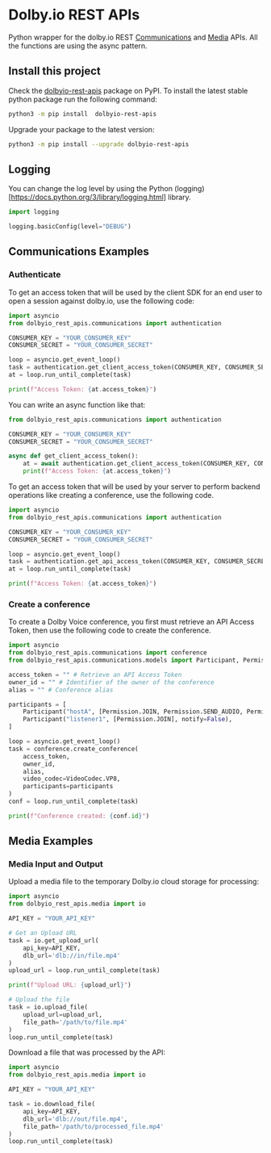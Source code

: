 # Dolby.io REST APIs

Python wrapper for the dolby.io REST [Communications](https://docs.dolby.io/communications-apis/reference/authentication-api) and [Media](https://docs.dolby.io/media-processing/reference/media-enhance-overview) APIs. All the functions are using the async pattern.

## Install this project

Check the [dolbyio-rest-apis](https://pypi.org/project/dolbyio-rest-apis/) package on PyPI. To install the latest stable python package run the following command: 

```bash
python3 -m pip install  dolbyio-rest-apis
```

Upgrade your package to the latest version:

```bash
python3 -m pip install --upgrade dolbyio-rest-apis
```

## Logging

You can change the log level by using the Python (logging)[https://docs.python.org/3/library/logging.html] library.

```python
import logging

logging.basicConfig(level="DEBUG")
```

## Communications Examples

### Authenticate

To get an access token that will be used by the client SDK for an end user to open a session against dolby.io, use the following code:

```python
import asyncio
from dolbyio_rest_apis.communications import authentication

CONSUMER_KEY = "YOUR_CONSUMER_KEY"
CONSUMER_SECRET = "YOUR_CONSUMER_SECRET"

loop = asyncio.get_event_loop()
task = authentication.get_client_access_token(CONSUMER_KEY, CONSUMER_SECRET)
at = loop.run_until_complete(task)

print(f"Access Token: {at.access_token}")
```

You can write an async function like that:

```python
from dolbyio_rest_apis.communications import authentication

CONSUMER_KEY = "YOUR_CONSUMER_KEY"
CONSUMER_SECRET = "YOUR_CONSUMER_SECRET"

async def get_client_access_token():
    at = await authentication.get_client_access_token(CONSUMER_KEY, CONSUMER_SECRET)
    print(f"Access Token: {at.access_token}")

```

To get an access token that will be used by your server to perform backend operations like creating a conference, use the following code.

```python
import asyncio
from dolbyio_rest_apis.communications import authentication

CONSUMER_KEY = "YOUR_CONSUMER_KEY"
CONSUMER_SECRET = "YOUR_CONSUMER_SECRET"

loop = asyncio.get_event_loop()
task = authentication.get_api_access_token(CONSUMER_KEY, CONSUMER_SECRET)
at = loop.run_until_complete(task)

print(f"Access Token: {at.access_token}")
```

### Create a conference

To create a Dolby Voice conference, you first must retrieve an API Access Token, then use the following code to create the conference.

```python
import asyncio
from dolbyio_rest_apis.communications import conference
from dolbyio_rest_apis.communications.models import Participant, Permission, VideoCodec

access_token = "" # Retrieve an API Access Token
owner_id = "" # Identifier of the owner of the conference
alias = "" # Conference alias

participants = [
    Participant("hostA", [Permission.JOIN, Permission.SEND_AUDIO, Permission.SEND_VIDEO], notify=True),
    Participant("listener1", [Permission.JOIN], notify=False),
]

loop = asyncio.get_event_loop()
task = conference.create_conference(
    access_token,
    owner_id,
    alias,
    video_codec=VideoCodec.VP8,
    participants=participants
)
conf = loop.run_until_complete(task)

print(f"Conference created: {conf.id}")
```

## Media Examples

### Media Input and Output

Upload a media file to the temporary Dolby.io cloud storage for processing:

```python
import asyncio
from dolbyio_rest_apis.media import io

API_KEY = "YOUR_API_KEY"

# Get an Upload URL
task = io.get_upload_url(
    api_key=API_KEY,
    dlb_url='dlb://in/file.mp4'
)
upload_url = loop.run_until_complete(task)

print(f"Upload URL: {upload_url}")

# Upload the file
task = io.upload_file(
    upload_url=upload_url,
    file_path='/path/to/file.mp4'
)
loop.run_until_complete(task)
```

Download a file that was processed by the API:

```python
import asyncio
from dolbyio_rest_apis.media import io

API_KEY = "YOUR_API_KEY"

task = io.download_file(
    api_key=API_KEY,
    dlb_url='dlb://out/file.mp4',
    file_path='/path/to/processed_file.mp4'
)
loop.run_until_complete(task)
```
